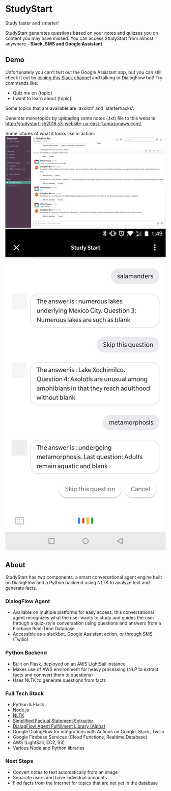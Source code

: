 # StudyStart
Study faster and smarter!

StudyStart generates questions based on your notes and quizzes you on content you may have missed. You can access StudyStart from almost anywhere - **Slack, SMS and Google Assistant**.

## Demo
Unfortunately you can't test out the Google Assistant app, but you can still check it out by [joining this Slack channel](https://join.slack.com/t/studystart/shared_invite/enQtMzI1MjYxNzgyNDM4LTU2MzMxNmEyOTY3ODQ3MTIwNzRlZDhkZTAxYjA2M2M0YmVkMGRlMmM0M2IxYmQwMGFlZmY5NjE2YjYyNTgzYzc) and talking to DialogFlow bot! Try commands like:
* Quiz me on {topic}
* I want to learn about {topic}

Some topics that are available are 'axolotl' and 'starterhacks'.

Generate more topics by uploading some notes (.txt) file to this website http://studystart-sh2018.s3-website-us-east-1.amazonaws.com/.

Some ictures of what it looks like in action: 
![Image not found](preview1.PNG)
![Image not found](preview2.jpg)

## About
StudyStart has two components, a smart conversational agent engine built on DialogFlow and a Python backend using NLTK to analyze text and generate facts.

### DialogFlow Agent
* Available on multiple platforms for easy access, this conversational agent recognizes what the user wants to study and guides the user through a quiz-style conversation using questions and answers from a Firebase Real-Time Database.
* Accessible as a slackbot, Google Assistant action, or through SMS (Twilio)

### Python Backend
* Built on Flask, deployed on an AWS LightSail instance
* Makes use of AWS environment for heavy processing (NLP to extract facts and connvert them to questions)
* Uses NLTK to generate questions from facts

### Full Tech Stack
* Python & Flask
* Node.js
* [NLTK](https://www.nltk.org/)
* [Simplified Factual Statement Extractor](https://www.cs.cmu.edu/~ark/mheilman/qg-2010-workshop/)
* [DialogFlow Agent Fulfillment Library (Alpha)](https://github.com/dialogflow/dialogflow-fulfillment-nodejs)
* Google DialogFlow for integrations with Actions on Google, Slack, Twilio
* Google Firebase Services (Cloud Functions, Realtime Database)
* AWS (LightSail, EC2, S3)
* Various Node and Python libraries

### Next Steps
* Convert notes to text automatically from an image 
* Separate users and have individual accounts
* Find facts from the Internet for topics that are not yet in the database
